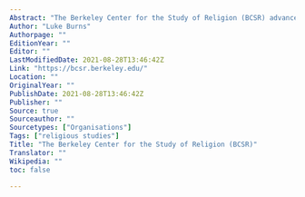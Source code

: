 ```yaml
---
Abstract: "The Berkeley Center for the Study of Religion (BCSR) advances creative and critical scholarship on religion."
Author: "Luke Burns"
Authorpage: ""
EditionYear: ""
Editor: ""
LastModifiedDate: 2021-08-28T13:46:42Z
Link: "https://bcsr.berkeley.edu/"
Location: ""
OriginalYear: ""
PublishDate: 2021-08-28T13:46:42Z
Publisher: ""
Source: true
Sourceauthor: ""
Sourcetypes: ["Organisations"]
Tags: ["religious studies"]
Title: "The Berkeley Center for the Study of Religion (BCSR)"
Translator: ""
Wikipedia: ""
toc: false

---
```

